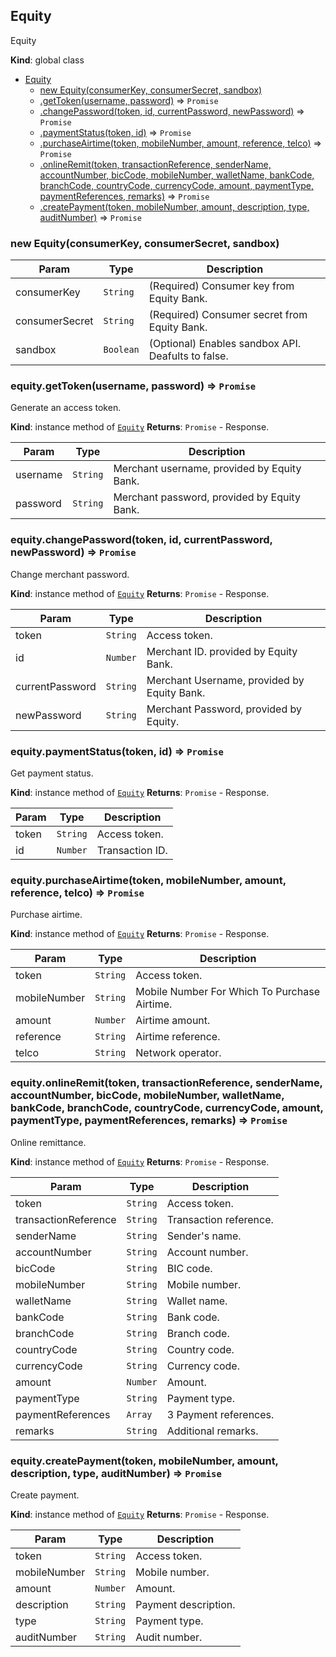 ## Equity
Equity

**Kind**: global class

* [Equity](#Equity)
    * [new Equity(consumerKey, consumerSecret, sandbox)](#new_Equity_new)
    * [.getToken(username, password)](#Equity+getToken) ⇒ <code>Promise</code>
    * [.changePassword(token, id, currentPassword, newPassword)](#Equity+changePassword) ⇒ <code>Promise</code>
    * [.paymentStatus(token, id)](#Equity+paymentStatus) ⇒ <code>Promise</code>
    * [.purchaseAirtime(token, mobileNumber, amount, reference, telco)](#Equity+purchaseAirtime) ⇒ <code>Promise</code>
    * [.onlineRemit(token, transactionReference, senderName, accountNumber, bicCode, mobileNumber, walletName, bankCode, branchCode, countryCode, currencyCode, amount, paymentType, paymentReferences, remarks)](#Equity+onlineRemit) ⇒ <code>Promise</code>
    * [.createPayment(token, mobileNumber, amount, description, type, auditNumber)](#Equity+createPayment) ⇒ <code>Promise</code>

<a name="new_Equity_new"></a>

### new Equity(consumerKey, consumerSecret, sandbox)

| Param | Type | Description |
| --- | --- | --- |
| consumerKey | <code>String</code> | (Required) Consumer key from Equity Bank. |
| consumerSecret | <code>String</code> | (Required) Consumer secret from Equity Bank. |
| sandbox | <code>Boolean</code> | (Optional) Enables sandbox API. Deafults to false. |

<a name="Equity+getToken"></a>

### equity.getToken(username, password) ⇒ <code>Promise</code>
Generate an access token.

**Kind**: instance method of <code>[Equity](#Equity)</code>
**Returns**: <code>Promise</code> - Response.

| Param | Type | Description |
| --- | --- | --- |
| username | <code>String</code> | Merchant username, provided by Equity Bank. |
| password | <code>String</code> | Merchant password, provided by Equity Bank. |

<a name="Equity+changePassword"></a>

### equity.changePassword(token, id, currentPassword, newPassword) ⇒ <code>Promise</code>
Change merchant password.

**Kind**: instance method of <code>[Equity](#Equity)</code>
**Returns**: <code>Promise</code> - Response.

| Param | Type | Description |
| --- | --- | --- |
| token | <code>String</code> | Access token. |
| id | <code>Number</code> | Merchant ID. provided by Equity Bank. |
| currentPassword | <code>String</code> | Merchant Username, provided by Equity Bank. |
| newPassword | <code>String</code> | Merchant Password, provided by Equity. |

<a name="Equity+paymentStatus"></a>

### equity.paymentStatus(token, id) ⇒ <code>Promise</code>
Get payment status.

**Kind**: instance method of <code>[Equity](#Equity)</code>
**Returns**: <code>Promise</code> - Response.

| Param | Type | Description |
| --- | --- | --- |
| token | <code>String</code> | Access token. |
| id | <code>Number</code> | Transaction ID. |

<a name="Equity+purchaseAirtime"></a>

### equity.purchaseAirtime(token, mobileNumber, amount, reference, telco) ⇒ <code>Promise</code>
Purchase airtime.

**Kind**: instance method of <code>[Equity](#Equity)</code>
**Returns**: <code>Promise</code> - Response.

| Param | Type | Description |
| --- | --- | --- |
| token | <code>String</code> | Access token. |
| mobileNumber | <code>String</code> | Mobile Number For Which To Purchase Airtime. |
| amount | <code>Number</code> | Airtime amount. |
| reference | <code>String</code> | Airtime reference. |
| telco | <code>String</code> | Network operator. |

<a name="Equity+onlineRemit"></a>

### equity.onlineRemit(token, transactionReference, senderName, accountNumber, bicCode, mobileNumber, walletName, bankCode, branchCode, countryCode, currencyCode, amount, paymentType, paymentReferences, remarks) ⇒ <code>Promise</code>
Online remittance.

**Kind**: instance method of <code>[Equity](#Equity)</code>
**Returns**: <code>Promise</code> - Response.

| Param | Type | Description |
| --- | --- | --- |
| token | <code>String</code> | Access token. |
| transactionReference | <code>String</code> | Transaction reference. |
| senderName | <code>String</code> | Sender's name. |
| accountNumber | <code>String</code> | Account number. |
| bicCode | <code>String</code> | BIC code. |
| mobileNumber | <code>String</code> | Mobile number. |
| walletName | <code>String</code> | Wallet name. |
| bankCode | <code>String</code> | Bank code. |
| branchCode | <code>String</code> | Branch code. |
| countryCode | <code>String</code> | Country code. |
| currencyCode | <code>String</code> | Currency code. |
| amount | <code>Number</code> | Amount. |
| paymentType | <code>String</code> | Payment type. |
| paymentReferences | <code>Array</code> | 3 Payment references. |
| remarks | <code>String</code> | Additional remarks. |

<a name="Equity+createPayment"></a>

### equity.createPayment(token, mobileNumber, amount, description, type, auditNumber) ⇒ <code>Promise</code>
Create payment.

**Kind**: instance method of <code>[Equity](#Equity)</code>
**Returns**: <code>Promise</code> - Response.

| Param | Type | Description |
| --- | --- | --- |
| token | <code>String</code> | Access token. |
| mobileNumber | <code>String</code> | Mobile number. |
| amount | <code>Number</code> | Amount. |
| description | <code>String</code> | Payment description. |
| type | <code>String</code> | Payment type. |
| auditNumber | <code>String</code> | Audit number. |
